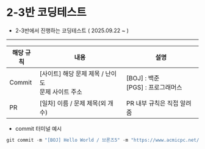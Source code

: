 # 2-3반 코딩테스트
  - 2-3반에서 진행하는 코딩테스트 ( 2025.09.22 ~ )

---
 |해당 규칙|내용|설명|
|------|----------|----------|
|Commit|[사이트] 해당 문제 제목 / 난이도 <br> 문제 사이트 주소|[BOJ] : 백준 <br> [PGS] : 프로그래머스|
|PR|[일차] 이름 / 문제 제목(외 개수)|PR 내부 규칙은 직접 알려줌|
  - commit 터미널 예시
  ```c++
  git commit -m "[BOJ] Hello World / 브론즈5" -m "https://www.acmicpc.net/problem/2557"
  ```
